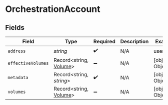 # OrchestrationAccount


## Fields

| Field                                                   | Type                                                    | Required                                                | Description                                             | Example                                                 |
| ------------------------------------------------------- | ------------------------------------------------------- | ------------------------------------------------------- | ------------------------------------------------------- | ------------------------------------------------------- |
| `address`                                               | *string*                                                | :heavy_check_mark:                                      | N/A                                                     | users:001                                               |
| `effectiveVolumes`                                      | Record<string, [Volume](../../models/shared/volume.md)> | :heavy_minus_sign:                                      | N/A                                                     | [object Object]                                         |
| `metadata`                                              | Record<string, *string*>                                | :heavy_check_mark:                                      | N/A                                                     | [object Object]                                         |
| `volumes`                                               | Record<string, [Volume](../../models/shared/volume.md)> | :heavy_minus_sign:                                      | N/A                                                     | [object Object]                                         |